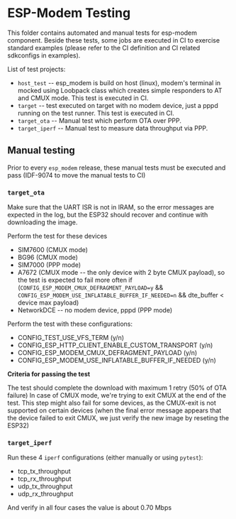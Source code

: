 # ESP-Modem Testing

This folder contains automated and manual tests for esp-modem component. Beside these tests, some jobs are executed in CI to exercise standard examples (please refer to the CI definition and CI related sdkconfigs in examples).

List of test projects:

* `host_test` -- esp_modem is build on host (linux), modem's terminal in mocked using Loobpack class which creates simple responders to AT and CMUX mode. This test is executed in CI.
* `target`  -- test executed on target with no modem device, just a pppd running on the test runner. This test is executed in CI.
* `target_ota` -- Manual test which perform OTA over PPP.
* `target_iperf` -- Manual test to measure data throughput via PPP.

## Manual testing

Prior to every `esp_modem` release, these manual tests must be executed and pass
(IDF-9074 to move the manual tests to CI)

### `target_ota`

Make sure that the UART ISR is not in IRAM, so the error messages are expected in the log, but the ESP32 should recover and continue with downloading the image.

Perform the test for these devices
* SIM7600 (CMUX mode)
* BG96 (CMUX mode)
* SIM7000 (PPP mode)
* A7672 (CMUX mode -- the only device with 2 byte CMUX payload), so the test is expected to fail more often if (`CONFIG_ESP_MODEM_CMUX_DEFRAGMENT_PAYLOAD=y` && `CONFIG_ESP_MODEM_USE_INFLATABLE_BUFFER_IF_NEEDED=n` && dte_buffer < device max payload)
* NetworkDCE -- no modem device, pppd (PPP mode)

Perform the test with these configurations:
* CONFIG_TEST_USE_VFS_TERM (y/n)
* CONFIG_ESP_HTTP_CLIENT_ENABLE_CUSTOM_TRANSPORT (y/n)
* CONFIG_ESP_MODEM_CMUX_DEFRAGMENT_PAYLOAD (y/n)
* CONFIG_ESP_MODEM_USE_INFLATABLE_BUFFER_IF_NEEDED (y/n)

**Criteria for passing the test**

The test should complete the download with maximum 1 retry (50% of OTA failure)
In case of CMUX mode, we're trying to exit CMUX at the end of the test. This step might also fail for some devices, as the CMUX-exit is not supported on certain devices (when the final error message appears that the device failed to exit CMUX, we just verify the new image by reseting the ESP32)

### `target_iperf`

Run these 4 `iperf` configurations (either manually or using `pytest`):
* tcp_tx_throughput
* tcp_rx_throughput
* udp_tx_throughput
* udp_rx_throughput

And verify in all four cases the value is about 0.70 Mbps
